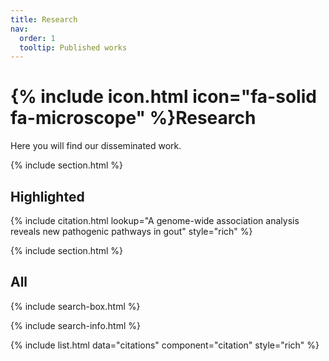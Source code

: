 ```yaml
---
title: Research
nav:
  order: 1
  tooltip: Published works
---
```


# {% include icon.html icon="fa-solid fa-microscope" %}Research

Here you will find our disseminated work.

{% include section.html %}

## Highlighted

{% include citation.html lookup="A genome-wide association analysis reveals new pathogenic pathways in gout" style="rich" %}

{% include section.html %}

## All

{% include search-box.html %}

{% include search-info.html %}

{% include list.html data="citations" component="citation" style="rich" %}
